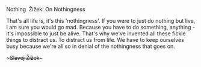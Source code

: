 ---
---
Nothing 
Žižek: On Nothingness

That's all life is, it's this 'nothingness'. If you were to just do nothing but live, I am sure you would go mad. Because you have to do something, anything - it's impossible to just be alive. That's why we've invented all these fickle things to distract us. To distract us from life. We have to keep ourselves busy because we're all so in denial of the nothingness that goes on.

\~~~Slavoj Žižek~~~
